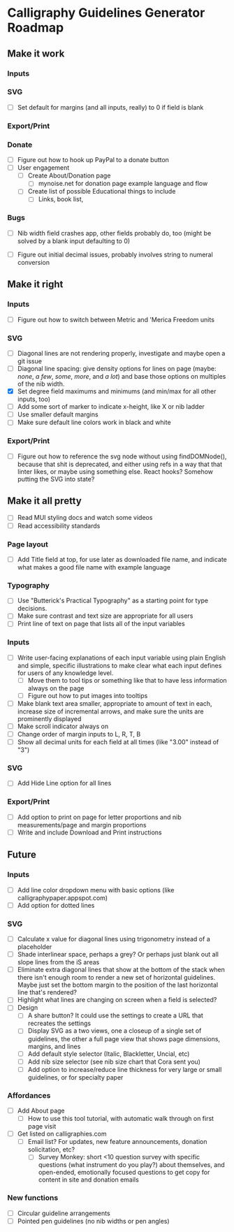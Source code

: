 # Calligraphy Guidelines Generator Roadmap

## Make it work

### Inputs

### SVG
- [ ] Set default for margins (and all inputs, really) to 0 if field is blank

### Export/Print

### Donate
- [ ] Figure out how to hook up PayPal to a donate button
- [ ] User engagement
  - [ ] Create About/Donation page
    - [ ] mynoise.net for donation page example language and flow
  - [ ] Create list of possible Educational things to include
    - [ ] Links, book list,

### Bugs
- [ ] Nib width field crashes app, other fields probably do, too (might be solved by a blank input defaulting to 0)
- [ ] Figure out initial decimal issues, probably involves string to numeral conversion



## Make it right

### Inputs
- [ ] Figure out how to switch between Metric and 'Merica Freedom units

### SVG
- [ ] Diagonal lines are not rendering properly, investigate and maybe open a git issue
- [ ] Diagonal line spacing: give density options for lines on page (maybe: *none*, *a few*, *some*, *more*, and *a lot*) and base those options on multiples of the nib width.
- [x] Set degree field maximums and minimums (and min/max for all other inputs, too)
- [ ] Add some sort of marker to indicate x-height, like X or nib ladder
- [ ] Use smaller default margins
- [ ] Make sure default line colors work in black and white

### Export/Print
- [ ] Figure out how to reference the svg node without using findDOMNode(), because that shit is deprecated, and either using refs in a way that that linter likes, or maybe using something else. React hooks? Somehow putting the SVG into state?



## Make it all pretty
- [ ] Read MUI styling docs and watch some videos
- [ ] Read accessibility standards

### Page layout
  - [ ] Add Title field at top, for use later as downloaded file name, and indicate what makes a good file name with example language

### Typography
- [ ] Use "Butterick's Practical Typography" as a starting point for type decisions.
- [ ] Make sure contrast and text size are appropriate for all users
- [ ] Print line of text on page that lists all of the input variables

### Inputs
- [ ] Write user-facing explanations of each input variable using plain English and simple, specific illustrations to make clear what each input defines for users of any knowledge level.
  - [ ] Move them to tool tips or something like that to have less information always on the page
  - [ ] Figure out how to put images into tooltips
- [ ] Make blank text area smaller, appropriate to amount of text in each, increase size of incremental arrows, and make sure the units are prominently displayed
- [ ] Make scroll indicator always on
- [ ] Change order of margin inputs to L, R, T, B
- [ ] Show all decimal units for each field at all times (like "3.00" instead of "3")

### SVG
- [ ] Add Hide Line option for all lines

### Export/Print
- [ ] Add option to print on page for letter proportions and nib measurements/page and margin proportions
- [ ] Write and include Download and Print instructions

## Future

### Inputs
- [ ] Add line color dropdown menu with basic options (like calligraphypaper.appspot.com)
- [ ] Add option for dotted lines

### SVG
- [ ] Calculate x value for diagonal lines using trigonometry instead of a placeholder
- [ ] Shade interlinear space, perhaps a grey? Or perhaps just blank out all slope lines from the iS areas
- [ ] Eliminate extra diagonal lines that show at the bottom of the stack when there isn't enough room to render a new set of horizontal guidelines. Maybe just set the bottom margin to the position of the last horizontal line that's rendered?
- [ ] Highlight what lines are changing on screen when a field is selected?
- [ ] Design
  - [ ] A share button? It could use the settings to create a URL that recreates the settings
  - [ ] Display SVG as a two views, one a closeup of a single set of guidelines, the other a full page view that shows page dimensions, margins, and lines
  - [ ] Add default style selector (Italic, Blackletter, Uncial, etc)
  - [ ] Add nib size selector (see nib size chart that Cora sent you)
  - [ ] Add option to increase/reduce line thickness for very large or small guidelines, or for specialty paper

### Affordances
- [ ] Add About page
  - [ ] How to use this tool tutorial, with automatic walk through on first page visit
- [ ] Get listed on calligraphies.com
  - [ ] Email list? For updates, new feature announcements, donation solicitation, etc?
    - [ ] Survey Monkey: short <10 question survey with specific questions (what instrument do you play?) about themselves, and open-ended, emotionally focused questions to get copy for content in site and donation emails

### New functions
- [ ] Circular guideline arrangements
- [ ] Pointed pen guidelines (no nib widths or pen angles)
